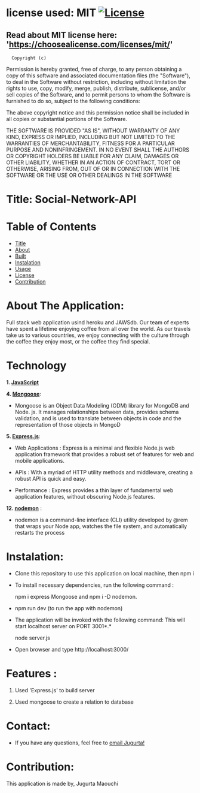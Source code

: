 # license used:  MIT  [![License](https://img.shields.io/apm/l/npm)](https://choosealicense.com/licenses/mit/)


## Read about MIT license here:  'https://choosealicense.com/licenses/mit/'


      Copyright (c) 
Permission is hereby granted, free of charge, to any person obtaining a copy
of this software and associated documentation files (the "Software"), to deal
in the Software without restriction, including without limitation the rights
to use, copy, modify, merge, publish, distribute, sublicense, and/or sell
copies of the Software, and to permit persons to whom the Software is
furnished to do so, subject to the following conditions:

The above copyright notice and this permission notice shall be included in all
copies or substantial portions of the Software.

THE SOFTWARE IS PROVIDED "AS IS", WITHOUT WARRANTY OF ANY KIND, EXPRESS OR
IMPLIED, INCLUDING BUT NOT LIMITED TO THE WARRANTIES OF MERCHANTABILITY,
FITNESS FOR A PARTICULAR PURPOSE AND NONINFRINGEMENT. IN NO EVENT SHALL THE
AUTHORS OR COPYRIGHT HOLDERS BE LIABLE FOR ANY CLAIM, DAMAGES OR OTHER
LIABILITY, WHETHER IN AN ACTION OF CONTRACT, TORT OR OTHERWISE, ARISING FROM,
OUT OF OR IN CONNECTION WITH THE SOFTWARE OR THE USE OR OTHER DEALINGS IN THE
SOFTWARE



# Title: Social-Network-API 


# Table of  Contents

* [Title](#title)
* [About](#about)
* [Built](#Technology)
* [Instalation](#header.instal)
* [Usage](header.usage)
* [License](#header.license)
* [Contribution](#header.contribution)



# About The Application:
  Full stack web application usind heroku and JAWSdb. 
  Our team of experts have spent a lifetime enjoying coffee from all over the world. As our travels take us to various countries, we enjoy connecting with the culture through the coffee they enjoy most, or the coffee they find special.

# Technology

**1. [JavaScript](https;//javascript.com/)**



**4. [Mongoose](https://Mongoose.com/)**: 

* Mongoose is an Object Data Modeling (ODM) library for MongoDB and Node. js. It manages relationships between data, provides schema validation, and is used to translate between objects in code and the representation of those objects in MongoD


**5. [Express.js](https://expressjs.com/)**:

* Web Applications : Express is a minimal and flexible Node.js web application framework that provides a robust set of features for web and   mobile applications.

* APIs : With a myriad of HTTP utility methods and middleware, creating a robust API is quick and easy.

* Performance : Express provides a thin layer of fundamental web application features, without obscuring Node.js features.


**12. [nodemon](https;//nodemon.com/)** :

* nodemon is a command-line interface (CLI) utility developed by @rem that wraps your Node app, watches the file system, and automatically restarts the process


  
# Instalation:

* Clone this repository to use this application on local machine, then npm i 


* To install necessary dependencies, run the following command :

  npm i express Mongoose and  npm i -D nodemon.


* npm run dev (to run the app with nodemon)  
  

* The application will be invoked with the following command: This will start localhost server on PORT 3001*.*

    node server.js


* Open browser and type http://localhost:3000/




# Features :

1. Used 'Express.js' to build server

2. Used mongoose to create a relation to database 




# Contact:

* If you have any questions, feel free to [email Jugurta!](djigo.maouchi@yahoo.com)

# Contribution:
  This application is made by, Jugurta Maouchi